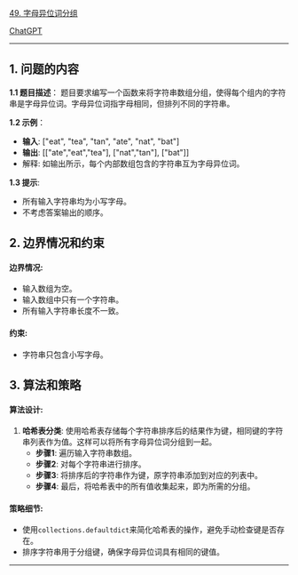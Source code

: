[49. 字母异位词分组](https://leetcode.cn/problems/group-anagrams)

[ChatGPT](https://chat.openai.com/share/b06ae569-c6c9-46ce-9317-28c838f07cd)

---

## 1. 问题的内容
**1.1 题目描述**：
题目要求编写一个函数来将字符串数组分组，使得每个组内的字符串是字母异位词。字母异位词指字母相同，但排列不同的字符串。

**1.2 示例**：
- **输入**: ["eat", "tea", "tan", "ate", "nat", "bat"]
- **输出**: [["ate","eat","tea"], ["nat","tan"], ["bat"]]
- 解释: 如输出所示，每个内部数组包含的字符串互为字母异位词。

**1.3 提示**:
- 所有输入字符串均为小写字母。
- 不考虑答案输出的顺序。

## 2. 边界情况和约束

#### 边界情况:
- 输入数组为空。
- 输入数组中只有一个字符串。
- 所有输入字符串长度不一致。

#### 约束:
- 字符串只包含小写字母。


## 3. 算法和策略
#### 算法设计:
1. **哈希表分类**: 使用哈希表存储每个字符串排序后的结果作为键，相同键的字符串列表作为值。这样可以将所有字母异位词分组到一起。
   - **步骤1**: 遍历输入字符串数组。
   - **步骤2**: 对每个字符串进行排序。
   - **步骤3**: 将排序后的字符串作为键，原字符串添加到对应的列表中。
   - **步骤4**: 最后，将哈希表中的所有值收集起来，即为所需的分组。

#### 策略细节:
- 使用`collections.defaultdict`来简化哈希表的操作，避免手动检查键是否存在。
- 排序字符串用于分组键，确保字母异位词具有相同的键值。

---


